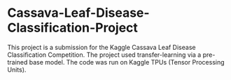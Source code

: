 # Cassava-Leaf-Disease-Classification-Project
This project is a submission for the Kaggle Cassava Leaf Disease Classification Competition. The project used transfer-learning via a pre-trained base model. The code was run on Kaggle TPUs (Tensor Processing Units).
